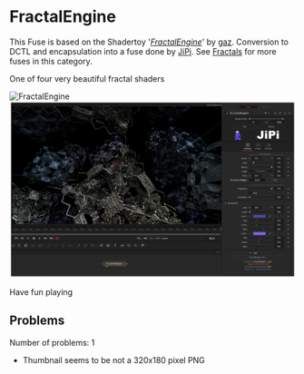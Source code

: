 # FractalEngine

This Fuse is based on the Shadertoy '_[FractalEngine](https://www.shadertoy.com/view/ttSBRm)_' by [gaz](https://www.shadertoy.com/user/gaz). Conversion to DCTL and encapsulation into a fuse done by [JiPi](../../Site/Profiles/JiPi.md). See [Fractals](README.md) for more fuses in this category.

<!-- +++ DO NOT REMOVE THIS COMMENT +++ DO NOT ADD OR EDIT ANY TEXT BEFORE THIS LINE +++ IT WOULD BE A REALLY BAD IDEA +++ -->

One of four very beautiful fractal shaders

![FractalEngine](https://user-images.githubusercontent.com/78935215/111883188-11c55700-89ba-11eb-89fe-163f55daf831.gif)
[![FractalEngine](FractalEngine_screenshot.png)](FractalEngine.fuse)


Have fun playing

<!-- +++ DO NOT REMOVE THIS COMMENT +++ DO NOT EDIT ANY TEXT THAT COMES AFTER THIS LINE +++ TRUST ME: JUST DON'T DO IT +++ -->

## Problems

Number of problems: 1

- Thumbnail seems to be not a 320x180 pixel PNG



